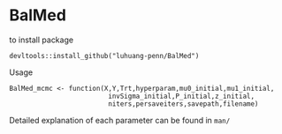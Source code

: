 # BalMed

to install package
```
devltools::install_github("luhuang-penn/BalMed")
```

Usage
```
BalMed_mcmc <- function(X,Y,Trt,hyperparam,mu0_initial,mu1_initial,
                         invSigma_initial,P_initial,z_initial,
                         niters,persaveiters,savepath,filename)
```
Detailed explanation of each parameter can be found in `man/`
